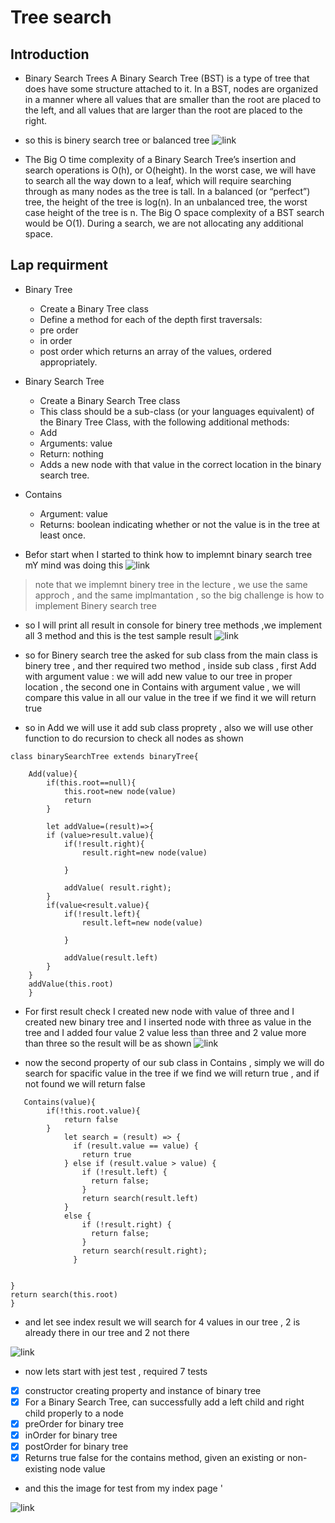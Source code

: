 # Tree search 
## Introduction 
* Binary Search Trees
A Binary Search Tree (BST) is a type of tree that does have some structure attached to it. In a BST, nodes are organized in a manner where all values that are smaller than the root are placed to the left, and all values that are larger than the root are placed to the right.
* so this is binery search tree or balanced tree 
![link](./classes/image/BST1.png)

* The Big O time complexity of a Binary Search Tree’s insertion and search operations is O(h), or O(height). In the worst case, we will have to search all the way down to a leaf, which will require searching through as many nodes as the tree is tall. In a balanced (or “perfect”) tree, the height of the tree is log(n). In an unbalanced tree, the worst case height of the tree is n.
The Big O space complexity of a BST search would be O(1). During a search, we are not allocating any additional space.
## Lap requirment
* Binary Tree
    * Create a Binary Tree class
    * Define a method for each of the depth first traversals:
    * pre order
    * in order
    * post order which returns an array of the values, ordered appropriately.
* Binary Search Tree
    * Create a Binary Search Tree class
    * This class should be a sub-class (or your languages equivalent) of the Binary Tree Class, with the following additional methods:
    * Add
    * Arguments: value
    * Return: nothing
    * Adds a new node with that value in the correct location in the binary search tree.
* Contains
    * Argument: value
    * Returns: boolean indicating whether or not the value is in the tree at least once.

* Befor start when I started to think how to implemnt binary search tree mY mind was doing this 
![link](./classes/image/InkedInkedflowers-tree.gif)


> note that we implemnt binery tree in the lecture , we use the same approch , and the same implmantation , so the big challenge is how to implement Binery search tree 
* so I will print all result in console for binery tree methods ,we implement all 3 method and this is the test sample result 
![link](./classes/image/Screenshot%20(354).png)

* so for Binery search tree the asked for sub class from the main class is binery tree , and ther required two method , inside sub class , first Add with argument value : we will add new value to our tree in proper location  , the second one in Contains with argument value , we will compare this value in all our value in the tree if we find it we will return true 

* so in Add we will use it add sub class proprety , also we will use other function to do recursion to check all nodes as shown 

````
class binarySearchTree extends binaryTree{

    Add(value){
        if(this.root==null){
            this.root=new node(value) 
            return
        }
        
        let addValue=(result)=>{
        if (value>result.value){
            if(!result.right){
                result.right=new node(value)
               
            }
           
            addValue( result.right);
        }
        if(value<result.value){
            if(!result.left){
                result.left=new node(value)
               
            }
             
            addValue(result.left)
        }
    }
    addValue(this.root)
    }
   ````
* For first result check I created new node with value of three and I created new binary tree and I inserted node with three as value in the tree and I added four value 2 value less than three and 2 value more than  three so the result will be as shown 
![link](./classes/image/Screenshot%20(355).png)

* now the second property of our sub class in Contains , simply we will do search for spacific value in the tree if we find we will return true , and if not found we will return false 

````
   Contains(value){
        if(!this.root.value){
            return false
        }
            let search = (result) => {
              if (result.value == value) {
                return true
            } else if (result.value > value) {
                if (!result.left) {
                  return false;
                }
                return search(result.left)
            }
            else {
                if (!result.right) {
                  return false;
                }
                return search(result.right);
              }
              
        
}
return search(this.root)
}
````
* and let see index result we will search for 4 values in our tree , 2 is already there in our tree and 2 not there 

![link](./classes/image/Screenshot%20(356).png)

* now lets start with jest test , required 7 tests 
- [x] constructor creating property and instance of binary tree
- [x] For a Binary Search Tree, can successfully add a left child and right child properly to a node
- [x] preOrder for  binary tree
- [x] inOrder for  binary tree
- [x] postOrder for  binary tree
- [x] Returns true false for the contains method, given an existing or non-existing node value

* and this the image for test from my index page '

![link](./classes/image/Screenshot%20(357).png)
